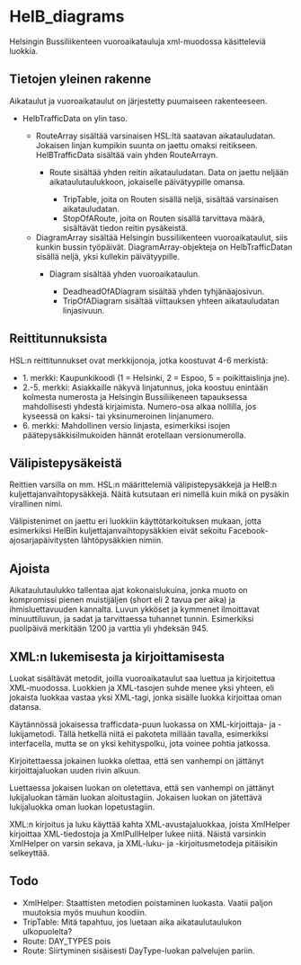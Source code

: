 # HelB_diagrams

<p>Helsingin Bussiliikenteen vuoroaikatauluja xml-muodossa käsitteleviä luokkia.</p>

<h2>Tietojen yleinen rakenne</h2>

<p>Aikataulut ja vuoroaikataulut on järjestetty puumaiseen rakenteeseen.</p>
<ul>
  <li>HelbTrafficData on ylin taso.</li>
  <ul>
    <li>RouteArray sisältää varsinaisen HSL:ltä saatavan aikatauludatan. Jokaisen linjan kumpikin suunta on jaettu omaksi reitikseen. HelBTrafficData sisältää vain yhden RouteArrayn.</li>
    <ul>
      <li>Route sisältää yhden reitin aikatauludatan. Data on jaettu neljään aikataulutaulukkoon, jokaiselle päivätyypille omansa.</li>
      <ul>
        <li>TripTable, joita on Routen sisällä neljä, sisältää varsinaisen aikatauludatan.</li>
        <li>StopOfARoute, joita on Routen sisällä tarvittava määrä, sisältävät tiedon reitin pysäkeistä.</li>
      </ul>
    </ul>
    <li>DiagramArray sisältää Helsingin bussiliikenteen vuoroaikataulut, siis kunkin bussin työpäivät. DiagramArray-objekteja on HelbTrafficDatan sisällä neljä, yksi kullekin päivätyypille.</li>
    <ul>
      <li>Diagram sisältää yhden vuoroaikataulun.</li>
      <ul>
        <li>DeadheadOfADiagram sisältää yhden tyhjänäajosivun.</li>
        <li>TripOfADiagram sisältää viittauksen yhteen aikatauludatan linjasivuun.</li>
      </ul>
    </ul>
  </ul>
</ul>

<h2>Reittitunnuksista</h2>

<p>HSL:n reittitunnukset ovat merkkijonoja, jotka koostuvat 4-6 merkistä:</p>
<ul>
<li>1. merkki: Kaupunkikoodi (1 = Helsinki, 2 = Espoo, 5 = poikittaislinja jne).</li>
<li>2.-5. merkki: Asiakkaille näkyvä linjatunnus, joka koostuu enintään kolmesta numerosta ja Helsingin Bussiliikeneen tapauksessa mahdollisesti yhdestä kirjaimista. Numero-osa alkaa nollilla, jos kyseessä on kaksi- tai yksinumeroinen linjanumero.</li>
<li>6. merkki: Mahdollinen versio linjasta, esimerkiksi isojen päätepysäkkisilmukoiden hännät erotellaan versionumerolla.</li>
</ul>

<h2>Välipistepysäkeistä</h2>

<p>Reittien varsilla on mm. HSL:n määrittelemiä välipistepysäkkejä ja HelB:n kuljettajanvaihtopysäkkejä. Näitä kutsutaan eri nimellä kuin mikä on pysäkin virallinen nimi.</p>
<p>Välipistenimet on jaettu eri luokkiin käyttötarkoituksen mukaan, jotta esimerkiksi HelBin kuljettajanvaihtopysäkkien eivät sekoitu Facebook-ajosarjapäivitysten lähtöpysäkkien nimiin.</p>

<h2>Ajoista</h2>

<p>Aikataulutaulukko tallentaa ajat kokonaislukuina, jonka muoto on kompromissi pienen muistijäljen (short eli 2 tavua per aika) ja ihmisluettavuuden kannalta. Luvun ykköset ja kymmenet ilmoittavat minuuttiluvun, ja sadat ja tarvittaessa tuhannet tunnin. Esimerkiksi puolipäivä merkitään 1200 ja varttia yli yhdeksän 945.</p>

<h2>XML:n lukemisesta ja kirjoittamisesta</h2>

<p>Luokat sisältävät metodit, joilla vuoroaikataulut saa luettua ja kirjoitettua XML-muodossa. Luokkien ja XML-tasojen suhde menee yksi yhteen, eli jokaista luokkaa vastaa yksi XML-tagi, jonka sisälle luokka kirjoittaa oman datansa.</p>
<p>Käytännössä jokaisessa trafficdata-puun luokassa on XML-kirjoittaja- ja -lukijametodi. Tällä hetkellä niitä ei pakoteta millään tavalla, esimerkiksi interfacella, mutta se on yksi kehityspolku, jota voinee pohtia jatkossa.</p>
<p>Kirjoitettaessa jokainen luokka olettaa, että sen vanhempi on jättänyt kirjoittajaluokan uuden rivin alkuun.</p>
<p>Luettaessa jokaisen luokan on oletettava, että sen vanhempi on jättänyt lukijaluokan tämän luokan aloitustagiin. Jokaisen luokan on jätettävä lukijaluokka oman luokan lopetustagiin.</p>
<p>XML:n kirjoitus ja luku käyttää kahta XML-avustajaluokkaa, joista XmlHelper kirjoittaa XML-tiedostoja ja XmlPullHelper lukee niitä. Näistä varsinkin XmlHelper on varsin sekava, ja XML-luku- ja -kirjoitusmetodeja pitäisikin selkeyttää.</p>

<h2>Todo</h2>

<ul>
  <li>XmlHelper: Staattisten metodien poistaminen luokasta. Vaatii paljon muutoksia myös muuhun koodiin.</li>
  <li>TripTable: Mitä tapahtuu, jos luetaan aika aikataulutaulukon ulkopuolelta?</li>
  <li>Route: DAY_TYPES pois</li>
  <li>Route: Siirtyminen sisäisesti DayType-luokan palvelujen pariin.</li>
</ul>
